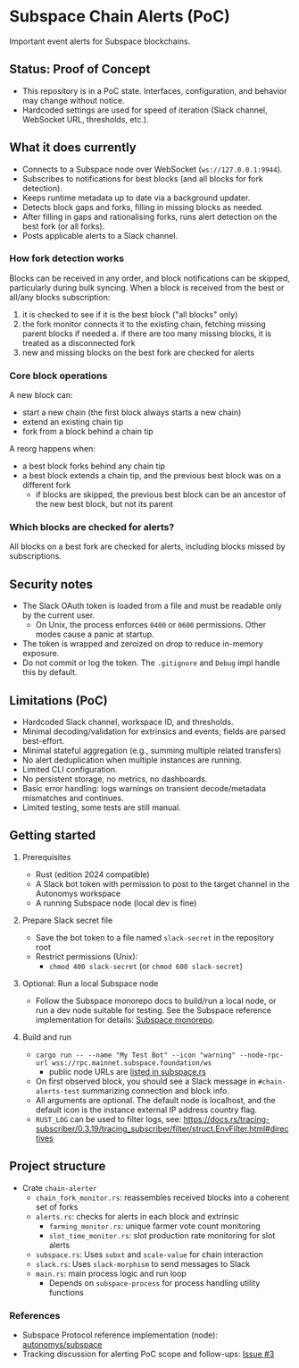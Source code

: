 # Subspace Chain Alerts (PoC)

Important event alerts for Subspace blockchains.

## Status: Proof of Concept

- This repository is in a PoC state. Interfaces, configuration, and behavior may change without notice.
- Hardcoded settings are used for speed of iteration (Slack channel, WebSocket URL, thresholds, etc.).

## What it does currently

- Connects to a Subspace node over WebSocket (`ws://127.0.0.1:9944`).
- Subscribes to notifications for best blocks (and all blocks for fork detection).
- Keeps runtime metadata up to date via a background updater.
- Detects block gaps and forks, filling in missing blocks as needed.
- After filling in gaps and rationalising forks, runs alert detection on the best fork (or all forks).
- Posts applicable alerts to a Slack channel.

### How fork detection works

Blocks can be received in any order, and block notifications can be skipped, particularly during bulk syncing.
When a block is received from the best or all/any blocks subscription:

1. it is checked to see if it is the best block ("all blocks" only)
2. the fork monitor connects it to the existing chain, fetching missing parent blocks if needed
  a. if there are too many missing blocks, it is treated as a disconnected fork
3. new and missing blocks on the best fork are checked for alerts
  <!-- TODO: a. some alerts also check side forks -->

### Core block operations

A new block can:

- start a new chain (the first block always starts a new chain)
- extend an existing chain tip
- fork from a block behind a chain tip

A reorg happens when:

- a best block forks behind any chain tip
- a best block extends a chain tip, and the previous best block was on a different fork
  - if blocks are skipped, the previous best block can be an ancestor of the new best block, but not its parent

### Which blocks are checked for alerts?

All blocks on a best fork are checked for alerts, including blocks missed by subscriptions.
<!-- TODO: If there is a reorg, all unchecked blocks on the new best fork are checked for alerts. -->

## Security notes

- The Slack OAuth token is loaded from a file and must be readable only by the current user.
  - On Unix, the process enforces `0400` or `0600` permissions. Other modes cause a panic at startup.
- The token is wrapped and zeroized on drop to reduce in-memory exposure.
- Do not commit or log the token. The `.gitignore` and `Debug` impl handle this by default.

## Limitations (PoC)

- Hardcoded Slack channel, workspace ID, and thresholds.
- Minimal decoding/validation for extrinsics and events; fields are parsed best-effort.
- Minimal stateful aggregation (e.g., summing multiple related transfers)
- No alert deduplication when multiple instances are running.
- Limited CLI configuration.
- No persistent storage, no metrics, no dashboards.
- Basic error handling: logs warnings on transient decode/metadata mismatches and continues.
- Limited testing, some tests are still manual.

## Getting started

1. Prerequisites

   - Rust (edition 2024 compatible)
   - A Slack bot token with permission to post to the target channel in the Autonomys workspace
   - A running Subspace node (local dev is fine)

2. Prepare Slack secret file

   - Save the bot token to a file named `slack-secret` in the repository root
   - Restrict permissions (Unix):
     - `chmod 400 slack-secret` (or `chmod 600 slack-secret`)

3. Optional: Run a local Subspace node

   - Follow the Subspace monorepo docs to build/run a local node, or run a dev node suitable for testing.
     See the Subspace reference implementation for details: [Subspace monorepo](https://github.com/autonomys/subspace).

4. Build and run
   - `cargo run -- --name "My Test Bot" --icon "warning" --node-rpc-url wss://rpc.mainnet.subspace.foundation/ws`
     - public node URLs are [listed in subspace.rs](https://github.com/autonomys/subspace-chain-alerts/blob/ac33ed7d200a1fdc3b92c1919f7b9cfacfba37c6/chain-alerter/src/subspace.rs#L43-L49)
   - On first observed block, you should see a Slack message in `#chain-alerts-test` summarizing connection and block info.
   - All arguments are optional. The default node is localhost, and the default icon is the instance external IP address country flag.
   - `RUST_LOG` can be used to filter logs, see:
     <https://docs.rs/tracing-subscriber/0.3.19/tracing_subscriber/filter/struct.EnvFilter.html#directives>

## Project structure

- Crate `chain-alerter`
  - `chain_fork_monitor.rs`: reassembles received blocks into a coherent set of forks
  - `alerts.rs`: checks for alerts in each block and extrinsic
    - `farming_monitor.rs`: unique farmer vote count monitoring
    - `slot_time_monitor.rs`: slot production rate monitoring for slot alerts
  - `subspace.rs`: Uses `subxt` and `scale-value` for chain interaction
  - `slack.rs`: Uses `slack-morphism` to send messages to Slack
  - `main.rs`: main process logic and run loop
    - Depends on `subspace-process` for process handling utility functions

### References

- Subspace Protocol reference implementation (node): [autonomys/subspace](https://github.com/autonomys/subspace)
- Tracking discussion for alerting PoC scope and follow-ups: [Issue #3](https://github.com/autonomys/subspace-chain-alerts/issues/3)
